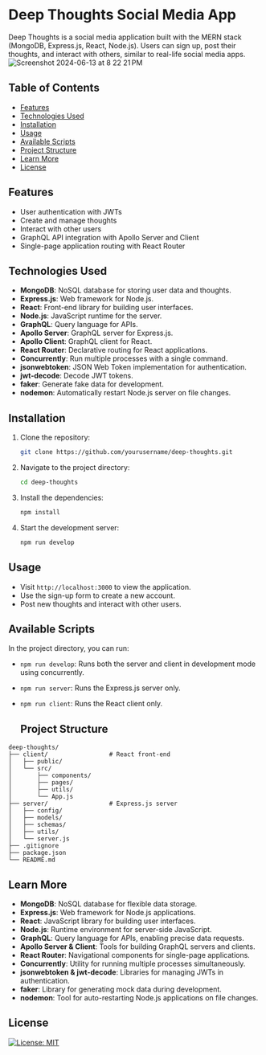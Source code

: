 # Deep Thoughts Social Media App

Deep Thoughts is a social media application built with the MERN stack (MongoDB, Express.js, React, Node.js). Users can sign up, post their thoughts, and interact with others, similar to real-life social media apps.
![Screenshot 2024-06-13 at 8 22 21 PM](https://github.com/Jay1194/Deep-Thoughts/assets/105843570/fe650d7b-9a0a-444e-8ae2-830226ce6ce1)



## Table of Contents

- [Features](#features)
- [Technologies Used](#technologies-used)
- [Installation](#installation)
- [Usage](#usage)
- [Available Scripts](#available-scripts)
- [Project Structure](#project-structure)
- [Learn More](#learn-more)
- [License](#license)

## Features

- User authentication with JWTs
- Create and manage thoughts
- Interact with other users
- GraphQL API integration with Apollo Server and Client
- Single-page application routing with React Router

## Technologies Used

- **MongoDB**: NoSQL database for storing user data and thoughts.
- **Express.js**: Web framework for Node.js.
- **React**: Front-end library for building user interfaces.
- **Node.js**: JavaScript runtime for the server.
- **GraphQL**: Query language for APIs.
- **Apollo Server**: GraphQL server for Express.js.
- **Apollo Client**: GraphQL client for React.
- **React Router**: Declarative routing for React applications.
- **Concurrently**: Run multiple processes with a single command.
- **jsonwebtoken**: JSON Web Token implementation for authentication.
- **jwt-decode**: Decode JWT tokens.
- **faker**: Generate fake data for development.
- **nodemon**: Automatically restart Node.js server on file changes.

## Installation

1. Clone the repository:
    ```sh
    git clone https://github.com/yourusername/deep-thoughts.git
    ```

2. Navigate to the project directory:
    ```sh
    cd deep-thoughts
    ```

3. Install the dependencies:
    ```sh
    npm install
    ```

4. Start the development server:
    ```sh
    npm run develop
    ```

## Usage

- Visit `http://localhost:3000` to view the application.
- Use the sign-up form to create a new account.
- Post new thoughts and interact with other users.

## Available Scripts

In the project directory, you can run:

- `npm run develop`: Runs both the server and client in development mode using concurrently.
- `npm run server`: Runs the Express.js server only.
- `npm run client`: Runs the React client only.

  ## Project Structure

```plaintext
deep-thoughts/
├── client/                 # React front-end
│   ├── public/
│   └── src/
│       ├── components/
│       ├── pages/
│       ├── utils/
│       └── App.js
├── server/                 # Express.js server
│   ├── config/
│   ├── models/
│   ├── schemas/
│   ├── utils/
│   └── server.js
├── .gitignore
├── package.json
└── README.md
```
## Learn More

- **MongoDB**: NoSQL database for flexible data storage.
- **Express.js**: Web framework for Node.js applications.
- **React**: JavaScript library for building user interfaces.
- **Node.js**: Runtime environment for server-side JavaScript.
- **GraphQL**: Query language for APIs, enabling precise data requests.
- **Apollo Server & Client**: Tools for building GraphQL servers and clients.
- **React Router**: Navigational components for single-page applications.
- **Concurrently**: Utility for running multiple processes simultaneously.
- **jsonwebtoken & jwt-decode**: Libraries for managing JWTs in authentication.
- **faker**: Library for generating mock data during development.
- **nodemon**: Tool for auto-restarting Node.js applications on file changes.

## License

[![License: MIT](https://img.shields.io/badge/License-MIT-yellow.svg)](https://opensource.org/licenses/MIT)

